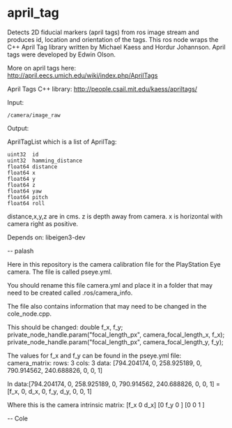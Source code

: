 april_tag
=========

Detects 2D fiducial markers (april tags) from ros image stream and produces id, location and orientation of the tags. This ros node wraps the C++ April Tag library written by Michael Kaess and Hordur Johannson. April tags were developed by Edwin Olson. 

More on april tags here:
http://april.eecs.umich.edu/wiki/index.php/AprilTags

April Tags C++ library:
http://people.csail.mit.edu/kaess/apriltags/

Input:

`/camera/image_raw`

Output:

AprilTagList which is a list of AprilTag:

```
uint32 	id
uint32 	hamming_distance
float64 distance
float64 x
float64 y
float64 z
float64 yaw
float64 pitch
float64 roll
```

distance,x,y,z are in cms. z is depth away from camera. x is horizontal with camera right as positive. 

Depends on: libeigen3-dev

-- palash

Here in this repository is the camera calibration file for the PlayStation Eye camera. The file is called pseye.yml.

You should rename this file camera.yml and place it in a folder that may need to be created called .ros/camera_info.

The file also contains information that may need to be changed in the cole_node.cpp.

This should be changed:
double f_x, f_y;
private_node_handle.param<double>("focal_length_px", camera_focal_length_x, f_x);
private_node_handle.param<double>("focal_length_px", camera_focal_length_y, f_y);

The values for f_x and f_y can be found in the pseye.yml file:
camera_matrix:
  rows: 3
  cols: 3
  data: [794.204174, 0, 258.925189, 0, 790.914562, 240.688826, 0, 0, 1]
  
In data:[794.204174, 0, 258.925189, 0, 790.914562, 240.688826, 0, 0, 1] = 
                                    [f_x, 0, d_x, 0, f_y, d_y, 0, 0, 1]

Where this is the camera intrinsic matrix:
                                    [f_x    0     d_x]
                                    [0      f_y   0  ]
                                    [0      0     1  ]

-- Cole


